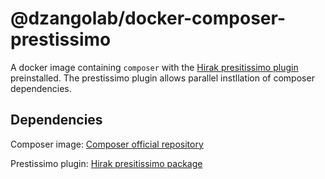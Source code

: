 # @dzangolab/docker-composer-prestissimo

A docker image containing `composer` with the [Hirak presitissimo plugin](https://packagist.org/packages/hirak/prestissimo) preinstalled. The prestissimo plugin allows parallel instllation of composer dependencies.

## Dependencies

Composer image: [Composer official repository](https://hub.docker.com/_/composer)

Prestissimo plugin: [Hirak presitissimo package](https://packagist.org/packages/hirak/prestissimo)
